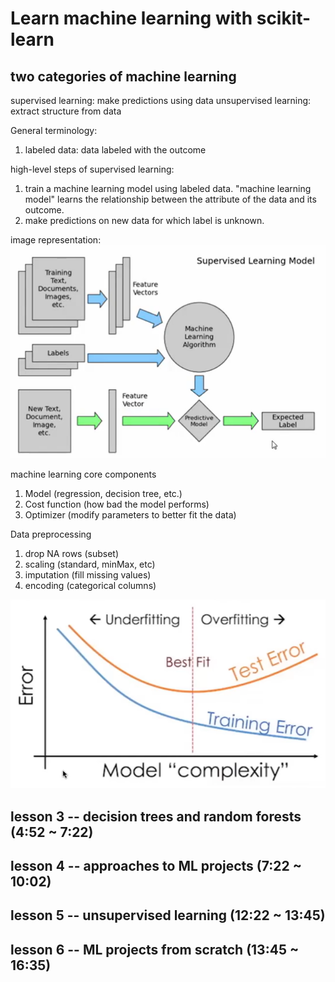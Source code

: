 # Learn machine learning with scikit-learn

## two categories of machine learning

supervised learning: make predictions using data
unsupervised learning: extract structure from data

General terminology:

1. labeled data: data labeled with the outcome

high-level steps of supervised learning:

1. train a machine learning model using labeled data.
"machine learning model" learns the relationship between the attribute of the data and its outcome.
2. make predictions on new data for which label is unknown.

image representation:
![Alt text](image.png)

machine learning core components

1. Model (regression, decision tree, etc.)
2. Cost function (how bad the model performs)
3. Optimizer (modify parameters to better fit the data)

Data preprocessing

1. drop NA rows (subset)
2. scaling (standard, minMax, etc)
3. imputation (fill missing values)
4. encoding (categorical columns)

![Alt text](image-1.png)

## lesson 3 -- decision trees and random forests (4:52 ~ 7:22)

## lesson 4 -- approaches to ML projects (7:22 ~ 10:02)

## lesson 5 -- unsupervised learning (12:22 ~ 13:45)

## lesson 6 -- ML projects from scratch (13:45 ~ 16:35)
